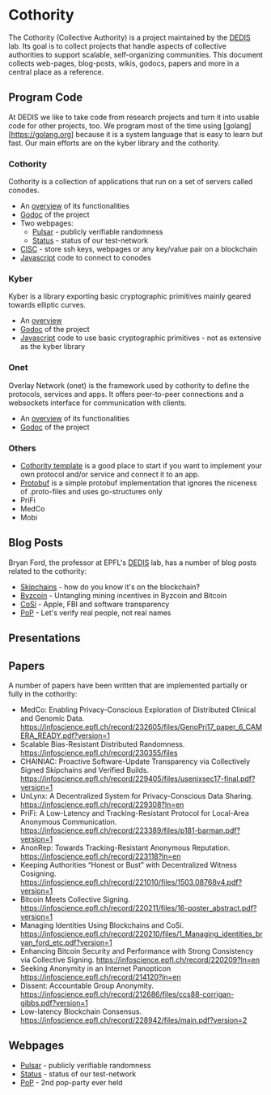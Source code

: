 # Cothority

The Cothority (Collective Authority) is a project maintained by the
[DEDIS](https://dedis.epfl.ch) lab. Its goal is to collect projects that
handle aspects of collective authorities to support scalable, self-organizing
communities. This document collects web-pages, blog-posts, wikis,
godocs, papers and more in a central place as a reference.

## Program Code

At DEDIS we like to take code from research projects and turn it into usable
code for other projects, too. We program most of the time using
[golang][https://golang.org] because it is a system language that is easy to
learn but fast. Our main efforts are on the kyber library and the cothority.

### Cothority

Cothority is a collection of applications that run
on a set of servers called conodes.

- An [overview](https://github.com/dedis/cothority/wiki) of its functionalities
- [Godoc](https://godoc.org/dedis/cothority) of the project
- Two webpages:
  - [Pulsar](https://pulsar.dedis.ch) - publicly verifiable randomness
  - [Status](http://status.dedis.ch) - status of our test-network
- [CISC](../cisc/README.md) - store ssh keys, webpages or any key/value pair on a blockchain
- [Javascript](https://github.com/dedis/cothority/tree/master/external/js/cothority)
code to connect to conodes

### Kyber

Kyber is a library exporting basic cryptographic primitives mainly geared
towards elliptic curves.

- An [overview](https://github.com/dedis/kyber/blob/master/README.md)
- [Godoc](https://godoc.org/dedis/kyber) of the project
- [Javascript](https://github.com/dedis/cothority/tree/master/external/js/kyber)
code to use basic cryptographic primitives - not as extensive as the kyber library

### Onet

Overlay Network (onet) is the framework used by cothority to define the protocols,
services and apps. It offers peer-to-peer connections and a websockets interface
for communication with clients.

- An [overview](https://github.com/dedis/onet/wiki) of its functionalities
- [Godoc](https://godoc.org/dedis/onet) of the project

### Others

- [Cothority template](https://github.com/dedis/cothority_template/wiki) is a good
place to start if you want to implement your own protocol and/or service and
connect it to an app.
- [Protobuf](https://github.com/dedis/protobuf) is a simple protobuf implementation
that ignores the niceness of .proto-files and uses go-structures only
- PriFi
- MedCo
- Mobi

## Blog Posts

Bryan Ford, the professor at EPFL's [DEDIS](https://dedis.epfl.ch) lab, has a number
of blog posts related to the cothority:

- [Skipchains](https://bford.github.io/2017/08/01/skipchain/) - how do you know
it's on the blockchain?
- [Byzcoin](https://bford.github.io/2016/10/25/mining/) - Untangling mining
incentives in Byzcoin and Bitcoin
- [CoSi](http://bford.github.io/2016/03/10/apple/) - Apple, FBI and software transparency
- [PoP](https://bford.github.io/2015/10/07/names.html) - Let's verify real people,
not real names

## Presentations

## Papers

A number of papers have been written that are implemented partially or fully
in the cothority:

- MedCo: Enabling Privacy-Conscious Exploration of Distributed Clinical and Genomic Data. https://infoscience.epfl.ch/record/232605/files/GenoPri17_paper_6_CAMERA_READY.pdf?version=1
- Scalable Bias-Resistant Distributed Randomness. https://infoscience.epfl.ch/record/230355/files
- CHAINIAC: Proactive Software-Update Transparency via Collectively Signed Skipchains and Verified Builds. https://infoscience.epfl.ch/record/229405/files/usenixsec17-final.pdf?version=1
- UnLynx: A Decentralized System for Privacy-Conscious Data Sharing. https://infoscience.epfl.ch/record/229308?ln=en
- PriFi: A Low-Latency and Tracking-Resistant Protocol for Local-Area Anonymous Communication. https://infoscience.epfl.ch/record/223389/files/p181-barman.pdf?version=1
- AnonRep: Towards Tracking-Resistant Anonymous Reputation. https://infoscience.epfl.ch/record/223118?ln=en
- Keeping Authorities “Honest or Bust” with Decentralized Witness Cosigning. https://infoscience.epfl.ch/record/221010/files/1503.08768v4.pdf?version=1
- Bitcoin Meets Collective Signing. https://infoscience.epfl.ch/record/220211/files/16-poster_abstract.pdf?version=1
- Managing Identities Using Blockchains and CoSi. https://infoscience.epfl.ch/record/220210/files/1_Managing_identities_bryan_ford_etc.pdf?version=1
- Enhancing Bitcoin Security and Performance with Strong Consistency via Collective Signing. https://infoscience.epfl.ch/record/220209?ln=en
- Seeking Anonymity in an Internet Panopticon https://infoscience.epfl.ch/record/214120?ln=en
- Dissent: Accountable Group Anonymity.
https://infoscience.epfl.ch/record/212686/files/ccs88-corrigan-gibbs.pdf?version=1
- Low-latency Blockchain Consensus. https://infoscience.epfl.ch/record/228942/files/main.pdf?version=2

## Webpages

- [Pulsar](https://pulsar.dedis.ch) - publicly verifiable randomness
- [Status](http://status.dedis.ch) - status of our test-network
- [PoP](https://pop.dedis.ch) - 2nd pop-party ever held
